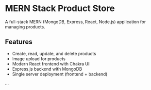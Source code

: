 # MERN Stack Product Store

A full-stack MERN (MongoDB, Express, React, Node.js) application for managing products.

## Features

- Create, read, update, and delete products
- Image upload for products
- Modern React frontend with Chakra UI
- Express.js backend with MongoDB
- Single server deployment (frontend + backend)

...
